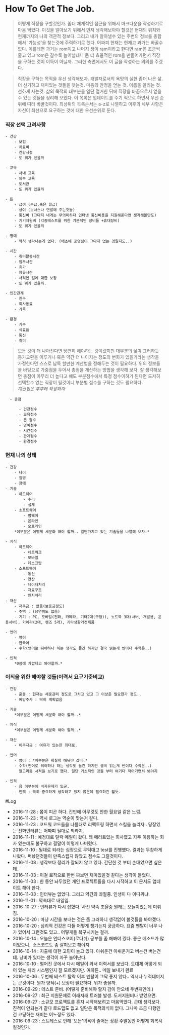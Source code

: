 # How To Get The Job.
 > 어떻게 직장을 구할것인가. 좀더 체계적인 접근을 위해서 마크다운을 작성하기로 마음 먹었다.
 이것을 알아보기 위해서 먼저 생각해보아야 할것은 현재의 위치와 현재까지의 나의 객관적 정보다.
 그리고 내가 알아낼수 있는 주변의 정보를 총합해서 '가능성'을 찾는것에 주력하기로 했다.
 어짜피 현재는 현재고 과거는 바꿀수 없다.
 이를테면 과거는 rom이고 나머지 생이 ram이라고 한다면 ram은 조금씩 줄고 있고 rom은 갈수록 늘어날테니 좀 더 효율적인 rom을 만들어가면서 직장을 구하는 것이 이득이 아닐까.
 그러한 측면에서도 이 글을 작성하는 의의를 주겠다.  

 > 직장을 구하는 목적을 우선 생각해보자. 개발자로서의 욕망의 실현 좀더 나은 삶. 더 신기하고 재미있는 것들을 찾는것. 마음의 안정을 얻는 것. 이름을 알리는 것. 선하게 사는것. 삶의 목적의 대부분을 일단 열거한 뒤에 직장을 바꿈으로서 얻을 수 있는 것들을 정리해 보았다. 이 목록은 업데이트를 주기 적으로 하면서 우선 순위에 따라 바꿀것이다. 최상위의 목록순서는 a-z로 나열하고 이후의 세부 사항은 자신이 최선으로 요구하는 것에 대한 우선순위로 둔다.

### 직장 선택 고려사항

    - 건강
        - 보험
        - 치료비
        - 건강시설
        - 또 뭐가 있을까

    - 교육
        - 사내 교육
        - 외부 교육
        - 도서관
        - 또 뭐가 있을까

    - 돈
        - 급여 (주급,혹은 월급)
        - 상여 (보너스나 연말에 주는것들)
        - 통신비 (그다지 내게는 무의미하다 인터넷 통신비용을 지원해준다면 생각해볼만도)
        - 기기지원비 (각종테스트를 위한 기본적인 장비들 +휴대장비)
        - 또 뭐가 있을까

    - 명예
        - 딱히 생각나는게 없다. (애초에 공명심이 그다지 없는 것일지도..)

    - 시간
        - 취미활동시간
        - 업무시간
        - 휴가
        - 자유시간
        - 사적인 일에 대한 보장
        - 또 뭐가 있을까.

    - 인간관계
        - 친구
        - 회사동료
        - 가족

    - 환경
        - 거주
        - 식료품
        - 통신
        - 취미

> 모든 것이 더 나아진다면 당연히 해야하는 것이겠지만 대부분의 삶이 그러하듯 등가교환을 이루거나 혹은 약간 더 나아지는 정도의 변화가 있을거라는 생각을 가정한다면 스스로 납득 할만한 계산법을 정해두는 것이 필요하다. 위의 정보들을 바탕으로 가중점을 두어서 총점을 계산하는 방법을 생각해 보자. 잘 생각해보면 총점이 아무리 더 높다고 해도 부분점수에서 특정 점수이하가 된다면 도저히 선택할수 없는 직장이 될것이니 부분별 점수를 구하는 것도 필요하다.  
*계산법은 추후에 작성하자*

      - 총점

          - 건강점수
          - 교육점수
          - 돈 점수
          - 명예점수
          - 시간점수
          - 관계점수
          - 환경점수

### 현재 나의 상태

    - 건강
        - 나이
        - 질병
        - 장애
    - 기술  
        - 하드웨어
            - 수리
            - 설계
        - 소프트웨어
            - 펌웨어
            - 온라인
            - 오프라인
        *이부분은 어떻게 세분화 해야 할까.. 일단가지고 있는 기술들을 나열해 보자.*

    - 지식  
        - 하드웨어
            - 네트워크
            - 모바일
            - 데스크탑
        - 소프트웨어
            - 통신
            - 연산
            - 데이터처리
            - 자료구조
            - 인지처리
    - 재산
        - 저축금 : 없음(보증금정도)
        - 주택 : (당연히도 없음)
        - 기기 : PC, 모바일(전화, 카메라, 기타2대(구형)), 노트북 3대(서버, 개발용, 운용서버), 카메라(2대, 렌즈 5개), 기타생활가전제품

    - 언어
        - 영어
        - 한국어
        - 수학(언어로 둬야하나 하는 생각도 들긴 하지만 결국 읽는게 반이다 수학은..)

    - 인적
        *0점에 가깝다고 봐야할까.*


### 이직을 위한 해야할 것들(이력서 요구기준비교)

    - 건강
        - 운동 : 현재는 체중관리 정도로 그치고 있고 그 이상은 필요한가 정도..
        - 예방주사 : 딱히 계획없음

    - 기술  
        *이부분은 어떻게 세분화 해야 할까..*

    - 지식  
        *이부분은 어떻게 세분화 해야 할까..*

    - 재산
        - 이주자금 : 여유가 있는한 최대로.

    - 언어
        - 영어 : *이부분은 확실히 해둬야 겠다.*
        - 수학(언어로 둬야하나 하는 생각도 들긴 하지만 결국 읽는게 반이다 수학은..)
          알고리즘 서적을 보기로 했다. 일단 기초적인 것들 부터 여기다 적어가면서 봐야지

    - 인적
        - 음 이부분에 비자문제가 있군.
        - 인맥 : 딱히 중요하게 생각하고 있지 않은데 필요하긴 할듯.

#Log
 - 2016-11-28 : 몸이 피곤 하다. 간만에 아무것도 안한 월요일 같은 느낌.
 - 2016-11-23 : 역시 로그는 역순이 맞는거 같다.
 - 2016-11-23 : 코드워 코드들을 나름대로 리팩토링 하면서 스킬을 늘리자.. 당장있는 전화인터뷰는 어짜피 될대로 되라지.
 - 2016-11-11 : 예정대로 탈락 메일이 왔다. 꽤 메리트있는 회사였고 자주 이용하는 회사 였는데도 불구하고 결말이 이렇게 나버렸다.
 - 2016-11-10 : 될데로 되라는 심정으로 무턱대고 test를 진행했다. 결과는 무참하게 나왔다. 써놨던것들이 만족스럽지 않았고 점수도 그럴것이다.
 - 2016-11-08 : 생각보다 정리가 잘되지 않고 있다. 간단한 것 부터 손대었으면 싶은데..
 - 2016-11-03 : 이걸 로직으로 한번 짜보면 재미있을것 같다는 생각이 들었다.
 - 2016-11-03 : 한 동안 놔두었던 개인 프로젝트들을 다시 시작하고 이 문서도 업데이트 해야 한다.
 - 2016-11-03 : 인터뷰는 없었다. 그리고 약간의 좌절중. 인생이 다 이따위냐.
 - 2016-11-01 : 약속대로 내일임.
 - 2016-10-27 : 인터뷰가 다시 잡혔다. 사전 약속 조율중 원래는 오늘이었는데 미뤄짐.
 - 2016-10-20 : 마냥 시간을 보내는 것은 좀 그러하니 생각없이 볼것들을 봐야겠다.
 - 2016-10-20 : 심리적 건강은 다들 어떻게 챙기는지 궁금하다. 요즘 멘탈이 너무 나가 있어서 그런것도 있고.. 어떻게들 복구시키는 걸까.
 - 2016-10-14 : 오늘은 언더스코어(로다쉬) 공부를 좀 해봐야 겠다. 좋은 메소드가 많이있으니.. 소스코드도 좀 살펴보고 해야지
 - 2016-10-14 : 지출에 대한 고민이 늘고 있다. 아쉬운건 아쉬운거고 버는건 버는건데. 낭비가 있다는 생각이 자꾸 늘어난다.
 - 2016-10-10 : 떨어진 곳에서 다시 메일이 와서 이력서를 보냈다. 도대체 어떻게 되어 있는 처리 시스템인지 잘 모르겠지만. 여하튼.. 메일 보내기 완료
 - 2016-10-06 : 두번째 테스트 탈락 이후 멘탈이 그닥 좋지 않다.. 역시나 누적데미지는 큰것이다. 뭔가 양적(+) 보상이 필요하다. 뭐가 좋을까.
 - 2016-09-29 : 테스트 준비. (어떻게 준비해야 할지 감이 안오네 두번째인데.)
 - 2016-09-27 : 최근 지원문제로 이래저래 트러블 발생. 도서지원비나 받았으면.
 - 2016-09-27 : 소규모 프로젝트를 혼자 시작해보려고 마음먹었다. 근데 생각보다. 진척이 안되는거 같다 로드맵도 없고 일단은 목적의식이 없다. 그나마 조금 다행인건 코딩하는 재미는 어느정도 있다.
 - 2016-09-23 : 스트레스로 인해 '모든'의욕이 줄어든 상황 주말동안 어떻게 회복시킬것인가.
